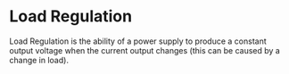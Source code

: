# Load Regulation
Load Regulation is the ability of a power supply to produce a constant output voltage when the current output changes (this can be caused by a change in load).